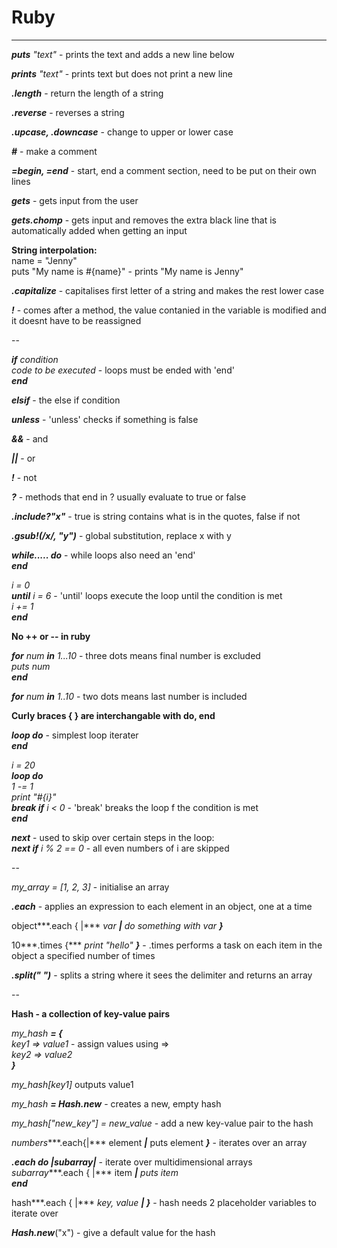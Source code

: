 # Ruby
---

***puts*** *"text"* - prints the text and adds a new line below

***prints*** *"text"* - prints text but does not print a new line

***.length*** - return the length of a string

***.reverse*** - reverses a string

***.upcase, .downcase*** - change to upper or lower case

***\#*** - make a comment

***=begin, =end*** - start, end a comment section, need to be put on their own lines

***gets*** - gets input from the user

***gets.chomp*** - gets input and removes the extra black line that is automatically added when getting an input

**String interpolation:**   
name = "Jenny"  
puts "My name is \#{name}" - prints "My name is Jenny"

***.capitalize*** - capitalises first letter of a string and makes the rest lower case

***!*** - comes after a method, the value contanied in the variable is modified and it doesnt have to be reassigned

--

***if*** *condition*  
*code to be executed*  - loops must be ended with 'end'  
***end***

***elsif*** - the else if condition

***unless*** - 'unless' checks if something is false

***&&*** - and

***||*** - or

***!*** - not

***?*** - methods that end in ? usually evaluate to true or false

***.include?"x"*** - true is string contains what is in the quotes, false if not

***.gsub!(/x/, "y")*** - global substitution, replace x with y

***while..... do***   - while loops also need an 'end'  
***end***

*i = 0*  
***until*** *i = 6*  - 'until' loops execute the loop until the condition is met  
*i += 1*  
***end***

**No ++ or -- in ruby**

***for*** *num* ***in*** *1...10*  - three dots means final number is excluded  
*puts num*  
***end***

***for*** *num* ***in*** *1..10* - two dots means last number is included

**Curly braces { } are interchangable with do, end**

***loop do***  - simplest loop iterater  
***end***

*i = 20*  
***loop do***  
*1 -= 1*  
*print "#{i}"*  
***break if*** *i < 0*  - 'break' breaks the loop f the condition is met  
***end***

***next*** - used to skip over certain steps in the loop:  
***next if*** *i % 2 == 0* - all even numbers of i are skipped

--

*my_array = [1, 2, 3]* - initialise an array

***.each*** - applies an expression to each element in an object, one at a time

object***.each { |*** *var* ***|*** *do something with var* ***}***

10***.times {*** *print "hello"* ***}*** - .times performs a task on each item in the object a specified number of times

***.split(" ")*** - splits a string where it sees the delimiter and returns an array

--

**Hash - a collection of key-value pairs**

*my_hash* ***= {***  
*key1 => value1*  - assign values using =>  
*key2 => value2*  
***}***

*my_hash[key1]* outputs value1

*my_hash* ***= Hash.new*** - creates a new, empty hash

*my\_hash["new\_key"] = new\_value* - add a new key-value pair to the hash

*numbers****.each{|*** element ***|*** puts element ***}*** - iterates over an array

***.each do |****subarray****|***  - iterate over multidimensional arrays  
*subarray****.each { |*** item ***|*** *puts item*  
***end***

hash***.each { |*** *key, value* ***| }*** - hash needs 2 placeholder variables to iterate over

***Hash.new***("x") - give a default value for the hash

